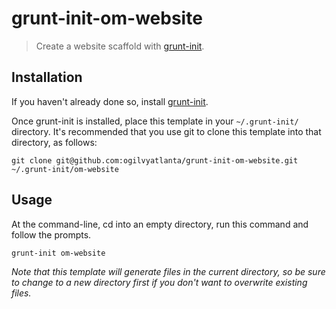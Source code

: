 # grunt-init-om-website

> Create a website scaffold with [grunt-init][].

[grunt-init]: http://gruntjs.com/project-scaffolding

## Installation
If you haven't already done so, install [grunt-init][].

Once grunt-init is installed, place this template in your `~/.grunt-init/` directory. It's recommended that you use git to clone this template into that directory, as follows:

```
git clone git@github.com:ogilvyatlanta/grunt-init-om-website.git ~/.grunt-init/om-website
```

## Usage

At the command-line, cd into an empty directory, run this command and follow the prompts.

```
grunt-init om-website
```

_Note that this template will generate files in the current directory, so be sure to change to a new directory first if you don't want to overwrite existing files._
